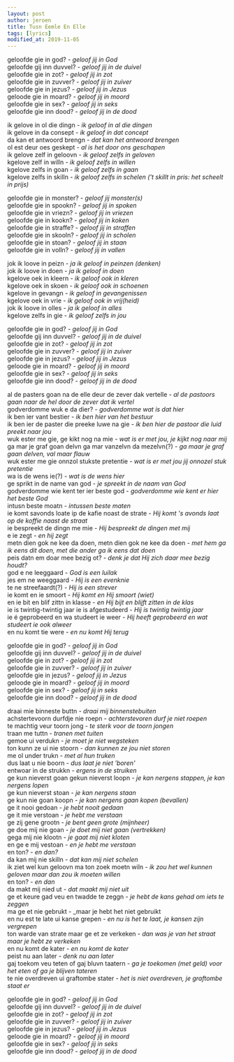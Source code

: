 ```yaml
---
layout: post
author: jeroen
title: Tusn Eemle En Elle
tags: [lyrics]
modified_at: 2019-11-05
---
```



geloofde gie in god? - _geloof jij in God_  
geloofde gij inn duvvel? - _geloof jij in de duivel_  
geloofde gie in zot? - _geloof jij in zot_  
geloofde gie in zuvver? - _geloof jij in zuiver_  
geloofde gie in jezus? - _geloof jij in Jezus_  
geloode gie in moard? - _geloof jij in moord_  
geloofde gie in sex? - _geloof jij in seks_  
geloofde gie inn dood? - _geloof jij in de dood_  

ik gelove in ol die dingn - _ik geloof in al die dingen_  
ik gelove in da consept - _ik geloof in dat concept_  
da kan et antwoord brengn - _dat kan het antwoord brengen_  
ol est deur oes geskept - _al is het door ons geschapen_  
ik gelove zelf in geloovn - _ik geloof zelfs in geloven_  
kgelove zelf in willn - _ik geloof zelfs in willen_  
kgelove zelfs in goan - _ik geloof zelfs in gaan_  
kgelove zelfs in skilln - _ik geloof zelfs in schelen ('t skillt in pris: het scheelt in prijs)_  

geloofde gie in monster? - _geloof jij monster(s)_  
geloofde gie in spookn? - _geloof jij in spoken_  
geloofde gie in vriezn? - _geloof jij in vriezen_  
geloofde gie in kookn? - _geloof jij in koken_  
geloofde gie in straffe? - _geloof jij in straffen_  
geloofde gie in skooln? - _geloof jij in scholen_  
geloofde gie in stoan? - _geloof jij in staan_  
geloofde gie in volln? - _geloof jij in vallen_  

jok ik loove in peizn - _ja ik geloof in peinzen (denken)_  
jok ik loove in doen - _ja ik geloof in doen_  
kgelove oek in kleern - _ik geloof ook in kleren_  
kgelove oek in skoen - _ik geloof ook in schoenen_  
kgelove in gevangn - _ik geloof in gevangenissen_  
kgelove oek in vrie - _ik geloof ook in vrij(heid)_  
jok ik loove in olles - _ja ik geloof in alles_  
kgelove zelfs in gie - _ik geloof zelfs in jou_  

geloofde gie in god? - _geloof jij in God_  
geloofde gij inn duvvel? - _geloof jij in de duivel_  
geloofde gie in zot? - _geloof jij in zot_  
geloofde gie in zuvver? - _geloof jij in zuiver_  
geloofde gie in jezus? - _geloof jij in Jezus_  
geloode gie in moard? - _geloof jij in moord_  
geloofde gie in sex? - _geloof jij in seks_  
geloofde gie inn dood? - _geloof jij in de dood_  

al de pasters goan na de elle deur de zever dak vertelle - _al de pastoors gaan naar de hel door de zever dat ik vertel_  
godverdomme wuk e da dier? - _godverdomme wat is dat hier_  
ik ben ier vant bestier - _ik ben hier van het bestuur_  
ik ben ier de paster die preeke luwe na gie - _ik ben hier de pastoor die luid preekt naar jou_  
wuk ester me gie, ge kikt nog na mie - _wat is er met jou, je kijkt nog naar mij_  
ga mar je graf goan delvn ga mar vanzelvn da mezelvn(?) - _ga maar je graf gaan delven, val maar flauw_  
wuk ester me gie onnzol stukste pretentie - _wat is er met jou jij onnozel stuk pretentie_  
wa is de wens ie(?) - _wat is de wens hier_  
ge sprikt in de name van god - _je spreekt in de naam van God_  
godverdomme wie kent ter ier beste god - _godverdomme wie kent er hier het beste God_  
intusn beste moatn - _intussen beste maten_  
ie komt savonds loate ip de kafie noast de strate - _Hij komt 's avonds laat op de koffie naast de straat_  
ie bespreekt de dingn me mie - _Hij bespreekt de dingen met mij_  
e ie zegt - _en hij zegt_  
metn dien gok ne kee da doen, metn dien gok ne kee da doen - _met hem ga ik eens dit doen, met die ander ga ik eens dat doen_  
peis datn em doar mee bezig ot? - _denk je dat Hij zich daar mee bezig houdt?_  
god e ne leeggaard - _God is een luilak_  
jes em ne weeggaard - _Hij is een evenknie_  
te ne streefaardt(?) - _Hij is een strever_  
ie komt en ie smoort - _Hij komt en Hij smoort (wiet)_  
en ie bit en blif zittn in klasse - _en Hij bijt en blijft zitten in de klas_  
ie is twintig-twintig jaar ie is afgestudeerd - _Hij is twintig twintig jaar_  
ie é geprobeerd en wa studeert ie weer - _Hij heeft geprobeerd en wat studeert ie ook alweer_  
en nu komt tie were - _en nu komt Hij terug_  

geloofde gie in god? - _geloof jij in God_  
geloofde gij inn duvvel? - _geloof jij in de duivel_  
geloofde gie in zot? - _geloof jij in zot_  
geloofde gie in zuvver? - _geloof jij in zuiver_  
geloofde gie in jezus? - _geloof jij in Jezus_  
geloode gie in moard? - _geloof jij in moord_  
geloofde gie in sex? - _geloof jij in seks_  
geloofde gie inn dood? - _geloof jij in de dood_  

draai mie binneste buttn - _draai mij binnenstebuiten_  
achstertevoorn durfdje nie roepn - _achterstevoren durf je niet roepen_  
te machtig veur toorn jong - _te sterk voor de toorn jongen_  
traan me tuttn - _tranen met tuiten_  
gemoe ui verdukn - _je moet je niet wegsteken_  
ton kunn ze ui nie stoorn - _dan kunnen ze jou niet storen_  
me ol under trukn - _met al hun truken_  
dus laat u nie boorn - _dus laat je niet 'boren'_  
entwoar in de strukkn - _ergens in de struiken_  
ge kun nieverst goan gekun nieverst loopn - _je kan nergens stappen, je kan nergens lopen_  
ge kun nieverst stoan - _je kan nergens staan_  
ge kun nie goan koopn - _je kan nergens gaan kopen (bevallen)_  
ge it nooi gedoan - _je hebt nooit gedaan_  
ge it mie verstoan - _je hebt me verstaan_  
ge zij gene grootn - _je bent geen grote (mijnheer)_  
ge doe mij nie goan - _je doet mij niet gaan (vertrekken)_  
gega mij nie klootn - _je gaat mij niet kloten_  
en ge e mij vestoan - _en je hebt me verstaan_  
en ton? - _en dan?_  
da kan mij nie skilln - _dat kan mij niet schelen_  
ik ziet wel kun geloovn ma ton zoek moetn wiln - _ik zou het wel kunnen geloven maar dan zou ik moeten willen_  
en ton? - _en dan_  
da makt mij nied ut - _dat maakt mij niet uit_  
ge et keure gad veu en twadde te zeggn - _je hebt de kans gehad om iets te zeggen_  
ma ge et nie gebrukt - _maar je hebt het niet gebruikt  
en nu est te late ui kanse grepen - _en nu is het te laat, je kansen zijn vergrepen_  
ton warde van strate maar ge et ze verkeken - _dan was je van het straat maar je hebt ze verkeken_  
en nu komt de kater - _en nu komt de kater_  
peist nu aan later - _denk nu aan later_  
gaj toekom veu teten of gaj bluvn taatern - _ga je toekomen (met geld) voor het eten of ga je blijven tateren_  
te nie overdreven ui graftombe stater - _het is niet overdreven, je graftombe staat er_  

geloofde gie in god? - _geloof jij in God_  
geloofde gij inn duvvel? - _geloof jij in de duivel_  
geloofde gie in zot? - _geloof jij in zot_  
geloofde gie in zuvver? - _geloof jij in zuiver_  
geloofde gie in jezus? - _geloof jij in Jezus_  
geloode gie in moard? - _geloof jij in moord_  
geloofde gie in sex? - _geloof jij in seks_  
geloofde gie inn dood? - _geloof jij in de dood_  
